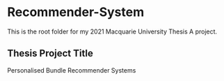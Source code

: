 # Recommender-System

This is the root folder for my 2021 Macquarie University Thesis A project.

## Thesis Project Title
Personalised Bundle Recommender Systems